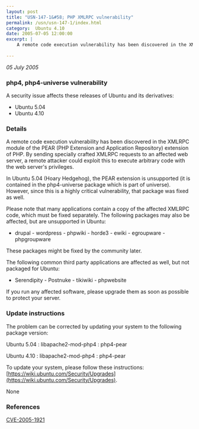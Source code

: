 ```yaml
---
layout: post
title: "USN-147-1&#58; PHP XMLRPC vulnerability"
permalink: /usn/usn-147-1/index.html
category:  Ubuntu 4.10
date: 2005-07-05 12:00:00
excerpt: |
    A remote code execution vulnerability has been discovered in the XMLRPC module of the PEAR (PHP Extension and Application Repository) extension of PHP. By sending specially crafted XMLRPC requests to an affected web server, a remote attacker could exploit this to execute arbitrary code with the web server&#39;s privileges.
    
--- 
```

 
 

*05 July 2005*

### php4, php4-universe vulnerability

A security issue affects these releases of Ubuntu and its derivatives:

* Ubuntu 5.04
* Ubuntu 4.10

### Details

A remote code execution vulnerability has been discovered in the XMLRPC module of the PEAR (PHP Extension and Application Repository) extension of PHP. By sending specially crafted XMLRPC requests to an affected web server, a remote attacker could exploit this to execute arbitrary code with the web server&#39;s privileges.

In Ubuntu 5.04 (Hoary Hedgehog), the PEAR extension is unsupported (it is contained in the php4-universe package which is part of universe). However, since this is a highly critical vulnerability, that package was fixed as well.

Please note that many applications contain a copy of the affected XMLRPC code, which must be fixed separately. The following packages may also be affected, but are unsupported in Ubuntu:

 - drupal - wordpress - phpwiki - horde3 - ewiki - egroupware - phpgroupware

These packages might be fixed by the community later.

The following common third party applications are affected as well, but not packaged for Ubuntu:

 - Serendipity - Postnuke - tikiwiki - phpwebsite

If you run any affected software, please upgrade them as soon as possible to protect your server.

### Update instructions

The problem can be corrected by updating your system to the following package version:

Ubuntu 5.04
 : libapache2-mod-php4 
 : php4-pear 

Ubuntu 4.10
 : libapache2-mod-php4 
 : php4-pear 

To update your system, please follow these instructions: [https://wiki.ubuntu.com/Security/Upgrades](https://wiki.ubuntu.com/Security/Upgrades).

None

### References

 
 [CVE-2005-1921](http://people.ubuntu.com/~ubuntu-security/cve/CVE-2005-1921)
 


